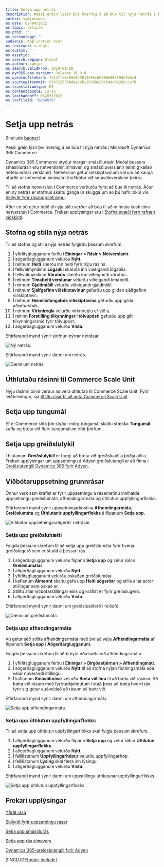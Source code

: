 ```yaml
---
title: Setja upp netrás
description: Þessi grein lýsir því hvernig á að búa til nýja netrás í Microsoft Dynamics 365 Commerce.
author: samjarawan
ms.date: 02/04/2022
ms.topic: article
ms.prod: ''
ms.technology: ''
audience: Application User
ms.reviewer: v-chgri
ms.custom: ''
ms.assetid: ''
ms.search.region: Global
ms.author: samjar
ms.search.validFrom: 2020-01-20
ms.dyn365.ops.version: Release 10.0.8
ms.openlocfilehash: fe137fe0c69a5b9613086c66366b064194b9b6c4
ms.sourcegitcommit: 52b7225350daa29b1263d8e29c54ac9e20bcca70
ms.translationtype: MT
ms.contentlocale: is-IS
ms.lasthandoff: 06/03/2022
ms.locfileid: "8864930"
---
```

# <a name="set-up-an-online-channel"></a>Setja upp netrás

[!include [banner](includes/banner.md)]

Þessi grein lýsir því hvernig á að búa til nýja netrás í Microsoft Dynamics 365 Commerce.

Dynamics 365 Commerce styður margar smásölurásir. Meðal þessara smásölurásir eru netverslanir, símaver, og smásöluverslanir (einnig kallað hefðbundnar verslanir). Netverslun gefur viðskiptavinum val um að kaupa afurðir úr netverslun smásala til viðbótar við smásöluverslanir þeirra.

Til að stofna netverslun í Commerce verðurðu fyrst að búa til netrás. Áður en ný netrás er stofnuð skaltu ganga úr skugga um að þú hafir lokið við [Skilyrði fyrir rásauppsetningu](channels-prerequisites.md).

Áður en þú getur búið til nýja síðu verður að búa til að minnsta kosti eina netverslun í Commerce. Frekari upplýsingar eru í [Stofna svæði fyrir rafræn viðskipti](create-ecommerce-site.md).

## <a name="create-and-configure-a-new-online-channel"></a>Stofna og stilla nýja netrás

Til að stofna og stilla nýja netrás fylgirðu þessum skrefum.

1. Í yfirlitsglugganum ferðu í **Einingar \> Rásir \> Netverslanir**.
1. Í aðgerðaglugganum velurðu **Nýtt**.
1. Í reitnum **Heiti** slærðu inn heiti fyrir nýju rásina.
1. Í fellivalmyndinni **Lögaðili** skal slá inn viðeigandi lögaðila.
1. Í fellivalmyndinni **Vöruhús** slærðu inn viðeigandi vöruhús.
1. Í reitnum **Tímabelti verslunar** velurðu viðeigandi tímabelti.
1. Í reitnum **Gjaldmiðill** velurðu viðeigandi gjaldmiðil.
1. Í reitnum **Sjálfgefinn viðskiptavinur** gefurðu upp gildan sjálfgefinn viðskiptavin.
1. Í reitnum **Heimilisfangabók viðskiptavina** gefurðu upp gilda aðsetursbók.
1. Í reitnum **Virkniregla** velurðu virknireglu ef við á.
1. Í reitinn **Forstilling tilkynningar í tölvupósti** gefurðu upp gilt tilkynningarsnið fyrir tölvupóst.
1. Í aðgerðaglugganum velurðu **Vista.**

Eftirfarandi mynd sýnir stofnun nýrrar netrásar.

![Ný netrás.](media/channel-setup-online-1.png)

Eftirfarandi mynd sýnir dæmi um netrás.

![Dæmi um netrás.](media/channel-setup-online-2.png)

## <a name="assign-the-channel-to-a-commerce-scale-unit"></a>Úthlutaðu rásinni til Commerce Scale Unit

Nýju rásinni þinni verður að vera úthlutað til Commerce Scale Unit. Fyrir leiðbeiningar, sjá [Stilltu rásir til að nota Commerce Scale Unit](../fin-ops-core/dev-itpro/deployment/initialize-retail-channels.md#configure-channels-to-use-commerce-scale-unit).

## <a name="set-up-languages"></a>Setja upp tungumál

Ef e-Commerce síða þín styður mörg tungumál skaltu stækka **Tungumál** kafla og bæta við fleiri tungumálum eftir þörfum.

## <a name="set-up-payment-account"></a>Setja upp greiðslulykil

Í hlutanum **Greiðslulykill** er hægt að bæta við greiðsluaðila þriðja aðila. Frekari upplýsingar um uppsetningu á Adyen greiðslutengli er að finna í [Greiðslutengill Dynamics 365 fyrir Adyen](./dev-itpro/adyen-connector.md).

## <a name="additional-channel-setup"></a>Viðbótaruppsetning grunnrásar

Önnur verk sem krafist er fyrir uppsetningu á rásarnetinu innihalda uppsetningu greiðslumáta, afhendingarmáta og úthlutun uppfyllingarflokks.

Eftirfarandi mynd sýnir uppsetningarkostina **Afhendingarmáta**, **Greiðslumáta** og **Úthlutanir uppfyllingarflokks** á flipanum **Setja upp**.

![Viðbótar uppsetningaraðgerðir netrásar.](media/channel-setup-online-3.png)

### <a name="set-up-payment-methods"></a>Setja upp greiðsluhætti

Fylgdu þessum skrefum til að setja upp greiðslumáta fyrir hverja greiðslugerð sem er studd á þessari rás.

1. Í aðgerðaglugganum velurðu flipann **Setja upp** og velur síðan **Greiðslumátar**.
1. Í aðgerðaglugganum velurðu **Nýtt**.
1. Í yfirlitsglugganum velurðu óskaðan greiðslumáta.
1. Í kaflanum **Almennt** skaltu gefa upp **Heiti aðgerðar** og stilla allar aðrar stillingar sem óskað er.
1. Stilltu allar viðbótarstillingar eins og krafist er fyrir greiðslugerð.
1. Í aðgerðaglugganum velurðu **Vista.**

Eftirfarandi mynd sýnir dæmi um greiðsluaðferð í reiðufé.

![Dæmi um greiðslumáta.](media/channel-setup-retail-5.png)

### <a name="set-up-modes-of-delivery"></a>Setja upp afhendingarmáta

Þú getur séð stillta afhendingarmáta með því að velja **Afhendingarmáta** af flipanum **Setja upp** í **Aðgerðarglugganum**.  

Fylgdu þessum skrefum til að breyta eða bæta við afhendingarmáta.

1. Í yfirlitsglugganum ferðu í **Einingar \> Birgðastjórnun \> Afhendingmáti**.
1. Í aðgerðaglugganum velurðu **Nýtt** til að stofna nýjan flutningsmáta eða velur núverandi stillingu.
1. Í kaflanum **Smásölurásir** velurðu **Bæta við línu** til að bæta við rásinni. Að bæta við rásum með fyrirtækjahnútum í stað þess að bæta hverri rás fyrir sig getur auðveldað að rásum sé bætt við.

Eftirfarandi mynd sýnir dæmi um afhendingarmáta.

![Setja upp afhendingarmáta.](media/channel-setup-retail-7.png)

### <a name="set-up-a-fulfillment-group-assignment"></a>Setja upp úthlutun uppfyllingarflokks

Til að setja upp úthlutun uppfyllingarflokks skal fylgja þessum skrefum.

1. Í aðgerðaglugganum velurðu flipann **Setja upp** og velur síðan **Úthlutun uppfyllingarflokks**.
1. Í aðgerðaglugganum velurðu **Nýtt**.
1. Í fellilistanum **Uppfyllingarhópur** velurðu uppfyllingarhóp.
1. Í fellilistanum **Lýsing** skal færa inn lýsingu.
1. Í aðgerðaglugganum velurðu **Vista.**

Eftirfarandi mynd sýnir dæmi um uppstillingu úthlutunar uppfyllingarflokks.

![Setja upp úthlutun uppfyllingarflokks.](media/channel-setup-retail-9.png)

## <a name="additional-resources"></a>Frekari upplýsingar

[Yfirlit rása](channels-overview.md)

[Skilyrði fyrir uppsetningu rásar](channels-prerequisites.md)

[Setja upp smásölurás](channel-setup-retail.md)

[Setja upp rás símavers](channel-setup-callcenter.md)

[Dynamics 365-greiðslutengill fyrir Adyen](./dev-itpro/adyen-connector.md)


[!INCLUDE[footer-include](../includes/footer-banner.md)]
